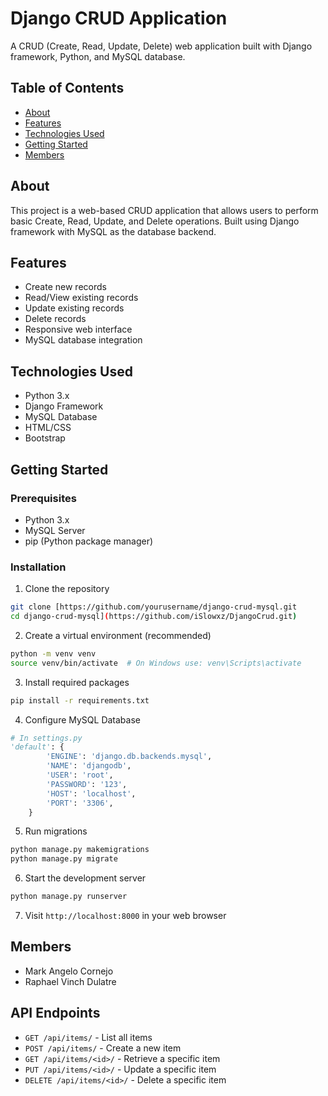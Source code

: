# Django CRUD Application

A CRUD (Create, Read, Update, Delete) web application built with Django framework, Python, and MySQL database.

## Table of Contents
- [About](#about)
- [Features](#features)
- [Technologies Used](#technologies-used)
- [Getting Started](#getting-started)
- [Members](#members)

## About
This project is a web-based CRUD application that allows users to perform basic Create, Read, Update, and Delete operations. Built using Django framework with MySQL as the database backend.

## Features
- Create new records
- Read/View existing records
- Update existing records
- Delete records
- Responsive web interface
- MySQL database integration

## Technologies Used
- Python 3.x
- Django Framework
- MySQL Database
- HTML/CSS
- Bootstrap

## Getting Started
### Prerequisites
- Python 3.x
- MySQL Server
- pip (Python package manager)

### Installation
1. Clone the repository
```bash
git clone [https://github.com/yourusername/django-crud-mysql.git
cd django-crud-mysql](https://github.com/iSlowxz/DjangoCrud.git)
```

2. Create a virtual environment (recommended)
```bash
python -m venv venv
source venv/bin/activate  # On Windows use: venv\Scripts\activate
```

3. Install required packages
```bash
pip install -r requirements.txt
```

4. Configure MySQL Database
```python
# In settings.py
'default': {
        'ENGINE': 'django.db.backends.mysql',
        'NAME': 'djangodb',
        'USER': 'root',
        'PASSWORD': '123',
        'HOST': 'localhost',
        'PORT': '3306',
    }
```

5. Run migrations
```bash
python manage.py makemigrations
python manage.py migrate
```

6. Start the development server
```bash
python manage.py runserver
```

7. Visit `http://localhost:8000` in your web browser

## Members
- Mark Angelo Cornejo 
- Raphael Vinch Dulatre

## API Endpoints
- `GET /api/items/` - List all items
- `POST /api/items/` - Create a new item
- `GET /api/items/<id>/` - Retrieve a specific item
- `PUT /api/items/<id>/` - Update a specific item
- `DELETE /api/items/<id>/` - Delete a specific item 
